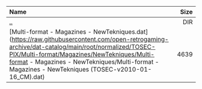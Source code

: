 |Name|Size|
|:---|---:|
|[..](../index.html)|DIR|
|[Multi-format - Magazines - NewTekniques.dat](https://raw.githubusercontent.com/open-retrogaming-archive/dat-catalog/main/root/normalized/TOSEC-PIX/Multi-format/Magazines/NewTekniques/Multi-format - Magazines - NewTekniques/Multi-format - Magazines - NewTekniques (TOSEC-v2010-01-16_CM).dat)|4639|
